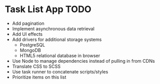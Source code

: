 # Task List App TODO
- Add pagination
- Implement asynchronous data retrieval
- Add UI effects
- Add drivers for additional storage systems
    - PostgreSQL
    - MongoDB
    - HTML5 relational database in browser
- Use Node to manage dependencies instead of pulling in from CDNs
- Translate CSS to SCSS
- Use task runner to concatenate scripts/styles
- Prioritize items on this list